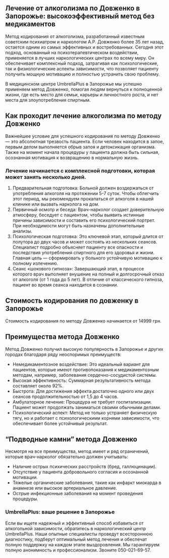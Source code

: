 
## Лечение от алкоголизма по Довженко в Запорожье: высокоэффективный метод без медикаментов

Метод кодирования от алкоголизма, разработанный известным советским психиатром и наркологом А.Р. Довженко более 35 лет назад, остается одним из самых эффективных и востребованных. Сегодня этот подход, основанный на психотерапевтическом воздействии, применяется в лучших наркологических центрах по всему миру. Он обеспечивает комплексный подход, затрагивая как психологические, так и физиологические аспекты зависимости, что позволяет пациенту получить мощную мотивацию и полностью устранить свою проблему.

В медицинском центре UmbrellaPlus в Запорожье мы успешно применяем метод Довженко, помогая людям вернуться к полноценной жизни, где есть место для семьи, карьеры и личностного роста, и нет места для злоупотребления спиртным.

## Как проходит лечение алкоголизма по методу Довженко

Важнейшее условие для успешного кодирования по методу Довженко — это абсолютная трезвость пациента. Если человек находится в запое, первым делом выполняется обрыв запоя и детоксикация организма. Также на момент начала процедуры у пациента должна быть сильная, осознанная мотивация к возвращению в нормальную жизнь.

### Лечение начинается с комплексной подготовки, которая может занять несколько дней.

1. Предварительная подготовка: Больной должен воздержаться от употребления алкоголя на протяжении 5-7 суток. Чтобы облегчить этот период, мы рекомендуем прокапаться от алкоголя в нашей клинике или вызвать нарколога на дом.
2. Первичный осмотр и беседа: Врач-нарколог создает доверительную атмосферу, беседует с пациентом, чтобы выявить истинные причины зависимости и составить его психологический портрет. При необходимости могут быть назначены дополнительные анализы.
3. Психологическая подготовка: Это ключевой этап, который длится от полутора до двух часов и может состоять из нескольких сеансов. Специалист подробно объясняет пациенту все опасности и последствия употребления спиртного для его здоровья и жизни. Главная цель — сформировать у больного устойчивую мотивацию к полному излечению.
4. Сеанс «шокового гипноза»: Завершающий этап, в процессе которого врач выполняет внушение на полный и долгосрочный отказ от алкоголя (от 1 года до 5 лет). В отличие от классического гипноза, пациент во время сеанса находится в сознании.

## Стоимость кодирования по довженку в Запорожье

Стоимость кодирования по методу Довженко начинается от 14999 грн.

## Преимущества метода Довженко

Метод Довженко получил высокую популярность в Запорожье и других городах благодаря ряду неоспоримых преимуществ:

* Немедикаментозное воздействие: Это идеальный вариант для пациентов, которые имеют противопоказания к медикаментозным методам, например, заболевания сердечно-сосудистой системы.
* Высокая эффективность: Суммарная результативность метода составляет около 92%.
* Быстрота: Для достижения эффекта достаточно одного или двух сеансов продолжительностью от 1,5 до 4 часов.
* Амбулаторное лечение: Процедура не требует госпитализации. Пациент может продолжать заниматься своими обычными делами.
* Психологический аспект: Метод не только устраняет физическую тягу, но и работает с психологическими корнями зависимости, что обеспечивает более устойчивый результат.

## “Подводные камни” метода Довженко

Несмотря на все преимущества, метод имеет и ряд ограничений, которые врач-нарколог обязательно должен учитывать:

* Наличие острых психических расстройств (бред, галлюцинации).
* Отсутствие у пациента добровольного согласия и осознанной мотивации.
* Тяжелые органические заболевания, такие как инфаркт миокарда в анамнезе или высокое артериальное давление.
* Острые инфекционные заболевания на момент проведения процедуры.

### UmbrellaPlus: ваше решение в Запорожье

Если вы ищете надежный и эффективный способ избавиться от алкогольной зависимости, обратитесь в наркологический центр UmbrellaPlus. Наши опытные специалисты проведут всестороннюю диагностику, подберут оптимальный метод лечения и обеспечат полную поддержку на каждом этапе выздоровления. Мы гарантируем полную анонимность и профессионализм. Звоните 050-021-69-57.
